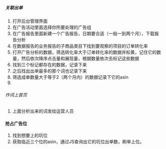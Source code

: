 ##### 关联出单
1. 打开后台管理界面
2. 在广告活动里面选择你所要处理的广告组
3. 在广告报告里面新建一个广告报告，日期要合适（一般一到两个月），下载报告分析
4. 在数据报告的业务报告的子商品类目下找到要观察的项目的订单转化率
4. 打开广告分析的数据，筛选转化率大于订单转化率的数据并标黄，记住它的数量，然后依次降序点击量和展现量，根据数量依次去标记这些数据
5. 找到三个标记都存在的数据，记录下来
6. 之后找出出单最多的那个词也记录下来
7. 筛选成单数量大于等于2（两个月内）的数据记录下它的asin
8. 


###### 作词上首页
1. 上面分析出来的词发给运营人员



#### 抢占广告位
1. 找到想要上的坑位
2. 获取临近三个位的asin，通过JS查询出它的坑位出单数，刷单上位。
